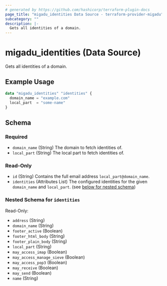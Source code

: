 ```yaml
---
# generated by https://github.com/hashicorp/terraform-plugin-docs
page_title: "migadu_identities Data Source - terraform-provider-migadu"
subcategory: ""
description: |-
  Gets all identities of a domain.
---
```


# migadu_identities (Data Source)

Gets all identities of a domain.

## Example Usage

```terraform
data "migadu_identities" "identities" {
  domain_name = "example.com"
  local_part  = "some-name"
}
```

<!-- schema generated by tfplugindocs -->
## Schema

### Required

- `domain_name` (String) The domain to fetch identities of.
- `local_part` (String) The local part to fetch identities of.

### Read-Only

- `id` (String) Contains the full email address `local_part@domain_name`.
- `identities` (Attributes List) The configured identities for the given `domain_name` and `local_part`. (see [below for nested schema](#nestedatt--identities))

<a id="nestedatt--identities"></a>
### Nested Schema for `identities`

Read-Only:

- `address` (String)
- `domain_name` (String)
- `footer_active` (Boolean)
- `footer_html_body` (String)
- `footer_plain_body` (String)
- `local_part` (String)
- `may_access_imap` (Boolean)
- `may_access_manage_sieve` (Boolean)
- `may_access_pop3` (Boolean)
- `may_receive` (Boolean)
- `may_send` (Boolean)
- `name` (String)


